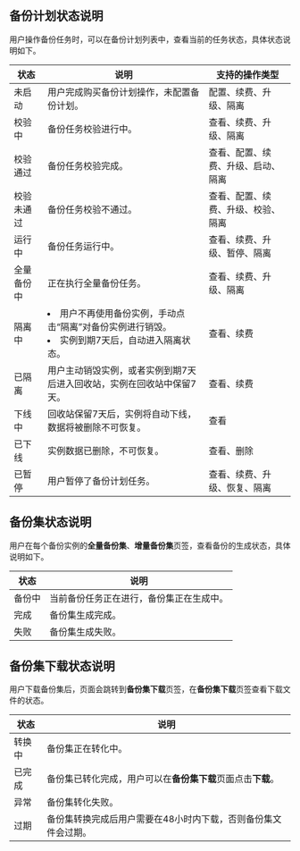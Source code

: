 ## 备份计划状态说明

用户操作备份任务时，可以在备份计划列表中，查看当前的任务状态，具体状态说明如下。

| **状态**   | **说明**                                                     | 支持的操作类型                     |
| ---------- | ------------------------------------------------------------ | ---------------------------------- |
| 未启动     | 用户完成购买备份计划操作，未配置备份计划。                   | 配置、续费、升级、隔离             |
| 校验中     | 备份任务校验进行中。                                         | 查看、续费、升级、隔离             |
| 校验通过   | 备份任务校验完成。                                           | 查看、配置、续费、升级、启动、隔离 |
| 校验未通过 | 备份任务校验不通过。                                         | 查看、配置、续费、升级、校验、隔离 |
| 运行中     | 备份任务运行中。                                             | 查看、续费、升级、暂停、隔离       |
| 全量备份中 | 正在执行全量备份任务。                                       | 查看、续费、升级、隔离             |
| 隔离中     | <li>用户不再使用备份实例，手动点击“隔离”对备份实例进行销毁。<li>实例到期7天后，自动进入隔离状态。 | 查看、续费                         |
| 已隔离     | 用户主动销毁实例，或者实例到期7天后进入回收站，实例在回收站中保留7天。 | 查看、续费                         |
| 下线中     | 回收站保留7天后，实例将自动下线，数据将被删除不可恢复。      | 查看                               |
| 已下线     | 实例数据已删除，不可恢复。                                   | 查看、删除                         |
| 已暂停     | 用户暂停了备份计划任务。                                     | 查看、续费、升级、恢复、隔离       |

## 备份集状态说明

用户在每个备份实例的**全量备份集**、**增量备份集**页签，查看备份的生成状态，具体说明如下。

| 状态   | 说明                                     |
| ------ | ---------------------------------------- |
| 备份中 | 当前备份任务正在进行，备份集正在生成中。 |
| 完成   | 备份集生成完成。                         |
| 失败   | 备份集生成失败。                         |

## 备份集下载状态说明

用户下载备份集后，页面会跳转到**备份集下载**页签，在**备份集下载**页签查看下载文件的状态。

| 状态   | 说明                                                         |
| ------ | ------------------------------------------------------------ |
| 转换中 | 备份集正在转化中。                                           |
| 已完成 | 备份集已转化完成，用户可以在**备份集下载**页面点击**下载**。 |
| 异常   | 备份集转化失败。                                             |
| 过期   | 备份集转换完成后用户需要在48小时内下载，否则备份集文件会过期。 |

